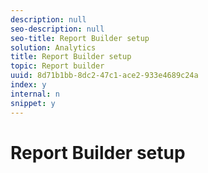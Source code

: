 ```yaml
---
description: null
seo-description: null
seo-title: Report Builder setup
solution: Analytics
title: Report Builder setup
topic: Report builder
uuid: 8d71b1bb-8dc2-47c1-ace2-933e4689c24a
index: y
internal: n
snippet: y
---
```


# Report Builder setup

